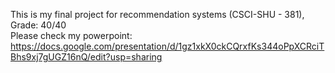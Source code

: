 This is my final project for recommendation systems (CSCI-SHU - 381), Grade: 40/40 \
Please check my powerpoint:\
https://docs.google.com/presentation/d/1gz1xkX0ckCQrxfKs344oPpXCRciTBhs9xj7gUGZ16nQ/edit?usp=sharing

